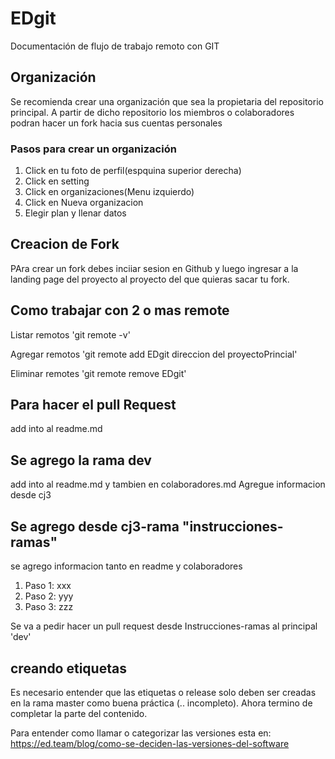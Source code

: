 # EDgit

Documentación de flujo de trabajo remoto con GIT

## Organización
Se recomienda crear una organización que sea la propietaria del repositorio principal. A partir de dicho repositorio los miembros o colaboradores podran hacer un fork hacia sus cuentas personales

### Pasos para crear un organización
 
1. Click en tu foto de perfil(espquina superior derecha)
2. Click en setting
3. Click en organizaciones(Menu izquierdo)
4. Click en Nueva organizacion
5. Elegir plan y llenar datos


## Creacion de Fork
 
PAra crear un fork debes inciiar sesion en Github y luego ingresar a la landing page del proyecto al proyecto del que quieras sacar tu fork.

## Como trabajar con 2 o mas remote
Listar remotos
'git remote -v'

Agregar remotos
'git remote add EDgit direccion del proyectoPrincial'

Eliminar remotes
'git remote remove EDgit'

## Para hacer el pull Request
add into al readme.md


## Se agrego la rama dev 
add into al readme.md y 
tambien en colaboradores.md
Agregue informacion desde cj3


## Se agrego desde cj3-rama "instrucciones-ramas"
se agrego informacion tanto en readme y colaboradores
1. Paso 1: xxx
2. Paso 2: yyy
3. Paso 3: zzz

Se va a pedir hacer un pull request desde Instrucciones-ramas al principal 'dev'


## creando etiquetas
Es necesario entender que las etiquetas o release solo deben ser 
creadas en la rama master como buena práctica (.. incompleto).
Ahora termino de completar la parte del contenido.

Para entender como llamar o categorizar las versiones esta en: 
https://ed.team/blog/como-se-deciden-las-versiones-del-software
